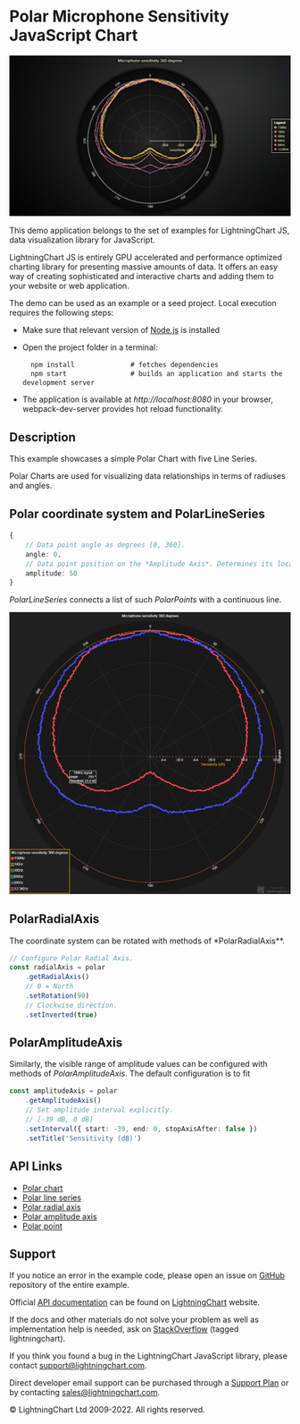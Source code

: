 # Polar Microphone Sensitivity JavaScript Chart

![Polar Microphone Sensitivity JavaScript Chart](polarMicrophoneSensitivity-darkGold.png)

This demo application belongs to the set of examples for LightningChart JS, data visualization library for JavaScript.

LightningChart JS is entirely GPU accelerated and performance optimized charting library for presenting massive amounts of data. It offers an easy way of creating sophisticated and interactive charts and adding them to your website or web application.

The demo can be used as an example or a seed project. Local execution requires the following steps:

-   Make sure that relevant version of [Node.js](https://nodejs.org/en/download/) is installed
-   Open the project folder in a terminal:

          npm install              # fetches dependencies
          npm start                # builds an application and starts the development server

-   The application is available at _http://localhost:8080_ in your browser, webpack-dev-server provides hot reload functionality.


## Description

This example showcases a simple Polar Chart with five Line Series.

Polar Charts are used for visualizing data relationships in terms of radiuses and angles.

## Polar coordinate system and PolarLineSeries

```typescript
{
    // Data point angle as degrees [0, 360].
    angle: 0,
    // Data point position on the *Amplitude Axis*. Determines its location between the Charts origin and outer edge.
    amplitude: 50
}
```

_PolarLineSeries_ connects a list of such _PolarPoints_ with a continuous line.

[//]: # 'IMPORTANT: The assets will not show before README.md is built - relative path is different!'

![Two Polar Line Series](./assets/polarLineSeries.png)

## PolarRadialAxis

The coordinate system can be rotated with methods of \*PolarRadialAxis\*\*.

```typescript
// Configure Polar Radial Axis.
const radialAxis = polar
    .getRadialAxis()
    // 0 = North
    .setRotation(90)
    // Clockwise direction.
    .setInverted(true)
```

## PolarAmplitudeAxis

Similarly, the visible range of amplitude values can be configured with methods of _PolarAmplitudeAxis_. The default configuration is to fit

```typescript
const amplitudeAxis = polar
    .getAmplitudeAxis()
    // Set amplitude interval explicitly.
    // [-39 dB, 0 dB]
    .setInterval({ start: -39, end: 0, stopAxisAfter: false })
    .setTitle('Sensitivity (dB)')
```


## API Links

* [Polar chart]
* [Polar line series]
* [Polar radial axis]
* [Polar amplitude axis]
* [Polar point]


## Support

If you notice an error in the example code, please open an issue on [GitHub][0] repository of the entire example.

Official [API documentation][1] can be found on [LightningChart][2] website.

If the docs and other materials do not solve your problem as well as implementation help is needed, ask on [StackOverflow][3] (tagged lightningchart).

If you think you found a bug in the LightningChart JavaScript library, please contact support@lightningchart.com.

Direct developer email support can be purchased through a [Support Plan][4] or by contacting sales@lightningchart.com.

[0]: https://github.com/Arction/
[1]: https://lightningchart.com/lightningchart-js-api-documentation/
[2]: https://lightningchart.com
[3]: https://stackoverflow.com/questions/tagged/lightningchart
[4]: https://lightningchart.com/support-services/

© LightningChart Ltd 2009-2022. All rights reserved.


[Polar chart]: https://lightningchart.com/js-charts/api-documentation/v5.0.1/classes/PolarChart.html
[Polar line series]: https://lightningchart.com/js-charts/api-documentation/v5.0.1/classes/PolarLineSeries.html
[Polar radial axis]: https://lightningchart.com/js-charts/api-documentation/v5.0.1/interfaces/PolarAxisRadial.html
[Polar amplitude axis]: https://lightningchart.com/js-charts/api-documentation/v5.0.1/classes/PolarAxisAmplitude.html
[Polar point]: https://lightningchart.com/js-charts/api-documentation/v5.0.1/interfaces/PolarPoint.html

